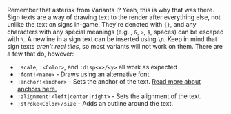 Remember that asterisk from Variants I? Yeah, this is why that was there.
Sign texts are a way of drawing text to the render after everything else, not unlike the text on signs in-game.
They're denoted with `{}`, and any characters with any special meanings (e.g. , `&`, `>`, `$`, spaces) can be escaped with `\`.
A newline in a sign text can be inserted using `\n`. 
Keep in mind that sign texts _aren't real tiles_, so most variants will not work on them. 
There are a few that do, however: 
- `:scale`, `:<Color>`, and `:disp<x>/<y>` all work as expected
- `:font!<name>` - Draws using an alternative font.
- `:anchor!<anchor>` - Sets the anchor of the text. [Read more about anchors here.](https://pillow.readthedocs.io/en/stable/handbook/text-anchors.html#text-anchors "Read more about anchors here.")
- `:alignment!<left|center|right>` - Sets the alignment of the text. 
- `:stroke<Color>/size` - Adds an outline around the text. 